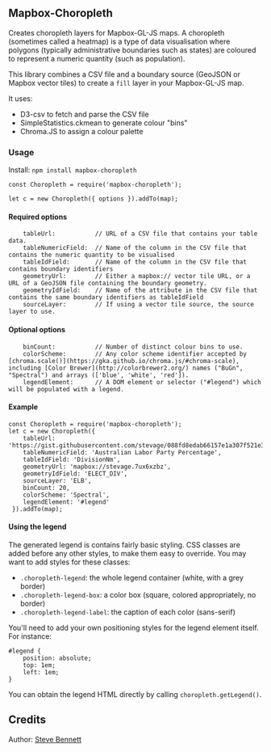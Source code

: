 ## Mapbox-Choropleth

Creates choropleth layers for Mapbox-GL-JS maps. A choropleth (sometimes called a heatmap) is a type of data visualisation where polygons (typically administrative boundaries such as states) are coloured to represent a numeric quantity (such as population). 

This library combines a CSV file and a boundary source (GeoJSON or Mapbox vector tiles) to create a `fill` layer in your Mapbox-GL-JS map.

It uses: 

* D3-csv to fetch and parse the CSV file
* SimpleStatistics.ckmean to generate colour "bins"
* Chroma.JS to assign a colour palette

### Usage

Install: `npm install mapbox-choropleth`

```
const Choropleth = require('mapbox-choropleth');

let c = new Choropleth({ options }).addTo(map);
```

#### Required options

```
    tableUrl:           // URL of a CSV file that contains your table data.
    tableNumericField:  // Name of the column in the CSV file that contains the numeric quantity to be visualised
    tableIdField:       // Name of the column in the CSV file that contains boundary identifiers
    geometryUrl:        // Either a mapbox:// vector tile URL, or a URL of a GeoJSON file containing the boundary geometry.
    geometryIdField:    // Name of the attribute in the CSV file that contains the same boundary identifiers as tableIdField
    sourceLayer:        // If using a vector tile source, the source layer to use.
```

#### Optional options

```
    binCount:           // Number of distinct colour bins to use.
    colorScheme:        // Any color scheme identifier accepted by [chroma.scale()](https://gka.github.io/chroma.js/#chroma-scale), including [Color Brewer](http://colorbrewer2.org/) names ("BuGn", "Spectral") and arrays (['blue', 'white', 'red']).
    legendElement:      // A DOM element or selector ("#legend") which will be populated with a legend.
```

#### Example

```
const Choropleth = require('mapbox-choropleth');
let c = new Choropleth({ 
    tableUrl: 'https://gist.githubusercontent.com/stevage/088fd8edab66157e1a307f521e38ecca/raw/46d01d54a7d95cac1ad88347aa910b5de3946b3e/elb.csv',
    tableNumericField: 'Australian Labor Party Percentage',
    tableIdField: 'DivisionNm',
    geometryUrl: 'mapbox://stevage.7ux6xzbz',
    geometryIdField: 'ELECT_DIV',
    sourceLayer: 'ELB',
    binCount: 20,
    colorScheme: 'Spectral',
    legendElement: '#legend'
 }).addTo(map);
```

#### Using the legend

The generated legend is contains fairly basic styling. CSS classes are added before any other styles, to make them easy to override. You may want to add styles for these classes:

* `.choropleth-legend`: the whole legend container (white, with a grey border)
* `.choropleth-legend-box`: a color box (square, colored appropriately, no border)
* `.choropleth-legend-label`: the caption of each color (sans-serif)

You'll need to add your own positioning styles for the legend element itself. For instance:

```
#legend { 
    position: absolute;
    top: 1em;
    left: 1em;
}
```

You can obtain the legend HTML directly by calling `choropleth.getLegend()`.

## Credits

Author: [Steve Bennett](https://github.com/stevage)
